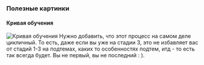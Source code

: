 ### Полезные картинки

#### Кривая обучения
![Кривая обучения](https://drive.google.com/uc?export=view&id=1NTujwvVJMsUUXeZtf7Y73BLv23FsTOYW)
Нужно добавить, что этот процесс на самом деле цикличный.
То есть, даже если вы уже на стадии 3, это не избавляет вас от стадий 1-3 на подтемах,
каких то особенностях подтем, итд - то есть так всегда будет.
Вы не первый, вы не последний : ).
